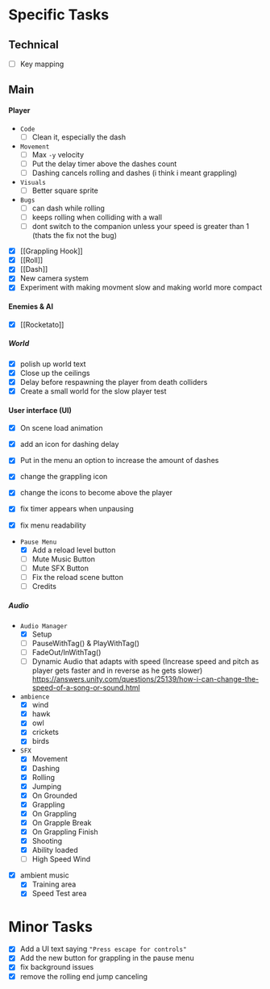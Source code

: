 # Specific Tasks
## Technical
- [ ] Key mapping

## Main
#### Player
- `Code`
	- [ ] Clean it, especially the dash
- `Movement`
	- [ ] Max `-y` velocity
	- [ ] Put the delay timer above the dashes count 
	- [ ] Dashing cancels rolling and dashes (i think i meant grappling)

- `Visuals`
	- [ ] Better square sprite
- `Bugs`
	- [ ] can dash while rolling
	- [ ] keeps rolling when colliding with a wall
	- [ ] dont switch to the companion unless your speed is greater than 1 (thats the fix not the bug)

- [x] [[Grappling Hook]]
- [x] [[Roll]]
- [x] [[Dash]]
- [x] New camera system
- [x] Experiment with making movment slow and making world more compact
#### Enemies & AI
- [x] [[Rocketato]]

##### World
- [x] polish up world text
- [x] Close up the ceilings
- [x] Delay before respawning the player from death colliders
- [x] Create  a small world for the slow player test

#### User interface (UI)
- [x] On scene load animation
- [x] add an icon for dashing delay
- [x] Put in the menu an option to increase the amount of dashes
- [x] change the grappling icon
- [x] change the icons to become above the player
- [x] fix timer appears when unpausing
- [x] fix menu readability 


- `Pause Menu`
	- [x] Add a reload level button
	- [ ] Mute Music Button
	- [ ] Mute SFX Button
	- [ ] Fix the reload scene button
	- [ ] Credits

##### Audio
- `Audio Manager`
	- [x] Setup
	- [ ] PauseWithTag() & PlayWithTag()
	- [ ] FadeOut/InWithTag()
	- [ ] Dynamic Audio that adapts with speed  (Increase speed and pitch as player gets faster and in reverse as he gets slower)
		 https://answers.unity.com/questions/25139/how-i-can-change-the-speed-of-a-song-or-sound.html
- `ambience`
	- [x] wind
	- [x] hawk
	- [x] owl
	- [x] crickets
	- [x] birds
- `SFX`
	- [x] Movement
	- [x] Dashing 
	- [x] Rolling
	- [x] Jumping
	- [x] On Grounded
	- [x] Grappling
	- [x] On Grappling
	- [x] On Grapple Break
	- [x] On Grappling Finish
	- [x] Shooting
	- [x] Ability loaded
	- [ ] High Speed Wind
		
- [x] ambient music 
	- [x] Training area
	- [x] Speed Test area

# Minor Tasks
- [x] Add a UI text saying `"Press escape for controls"`
- [x] Add the new button for grappling in the pause menu
- [x] fix background issues
- [x] remove the rolling end jump canceling